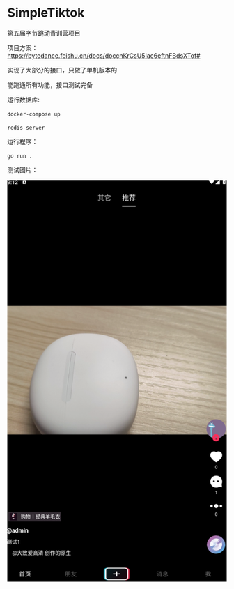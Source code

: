 # SimpleTiktok
第五届字节跳动青训营项目

项目方案：https://bytedance.feishu.cn/docs/doccnKrCsU5Iac6eftnFBdsXTof#

实现了大部分的接口，只做了单机版本的

能跑通所有功能，接口测试完备

运行数据库:

`docker-compose up`

`redis-server`

运行程序：

`go run .`

测试图片：

![test](https://github.com/pandalee99/image_store/blob/master/TikTok/%E5%B1%8F%E5%B9%95%E6%88%AA%E5%9B%BE%20%E6%8A%96%E9%9F%B3%E5%AE%A2%E6%88%B7%E7%AB%AF.png?raw=true)
